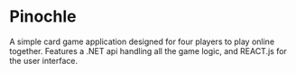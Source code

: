 # Pinochle

A simple card game application designed for four players to play online together.
Features a .NET api handling all the game logic, and REACT.js for the user interface.
